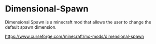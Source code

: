 # Dimensional-Spawn
Dimensional Spawn is a minecraft mod that allows the user to change the default spawn dimension.

https://www.curseforge.com/minecraft/mc-mods/dimensional-spawn

